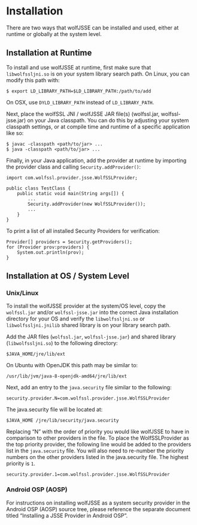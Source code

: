 #  Installation

There are two ways that wolfJSSE can be installed and used, either at runtime
or globally at the system level.

##  Installation at Runtime

To install and use wolfJSSE at runtime, first make sure that `libwolfssljni.so`
is on your system library search path. On Linux, you can modify this path with:

```
$ export LD_LIBRARY_PATH=$LD_LIBRARY_PATH:/path/to/add
```

On OSX, use `DYLD_LIBRARY_PATH` instead of `LD_LIBRARY_PATH`.

Next, place the wolfSSL JNI / wolfJSSE JAR file(s) (wolfssl.jar,
wolfssl-jsse.jar) on your Java classpath. You can do this by adjusting your
system classpath settings, or at compile time and runtime of a specific
application like so:

```
$ javac -classpath <path/to/jar> ...
$ java -classpath <path/to/jar> ...
```

Finally, in your Java application, add the provider at runtime by importing the
provider class and calling `Security.addProvider()`:

```
import com.wolfssl.provider.jsse.WolfSSLProvider;

public class TestClass {
    public static void main(String args[]) {
        ...
        Security.addProvider(new WolfSSLProvider());
        ...
    }
}
```

To print a list of all installed Security Providers for verification:

```
Provider[] providers = Security.getProviders();
for (Provider prov:providers) {
    System.out.println(prov);
}
```

##  Installation at OS / System Level

###  Unix/Linux

To install the wolfJSSE provider at the system/OS level, copy the `wolfssl.jar`
and/or `wolfssl-jsse.jar` into the correct Java installation directory for your
OS and verify the `libwolfssljni.so` or `libwolfssljni.jnilib` shared library
is on your library search path.

Add the JAR files (`wolfssl.jar`, `wolfssl-jsse.jar`) and shared library
(`libwolfssljni.so`) to the following directory:

```
$JAVA_HOME/jre/lib/ext
```

On Ubuntu with OpenJDK this path may be similar to:

```
/usr/lib/jvm/java-8-openjdk-amd64/jre/lib/ext
```

Next, add an entry to the `java.security` file similar to the following:

```
security.provider.N=com.wolfssl.provider.jsse.WolfSSLProvider
```

The java.security file will be located at:

```
$JAVA_HOME /jre/lib/security/java.security
```

Replacing “N” with the order of priority you would like wolfJSSE to have in
comparison to other providers in the file. To place the WolfSSLProvider as the
top priority provider, the following line would be added to the providers list
in the `java.security` file. You will also need to re-number the priority
numbers on the other providers listed in the java.security file. The highest
priority is `1`.

```
security.provider.1=com.wolfssl.provider.jsse.WolfSSLProvider
```

###  Android OSP (AOSP)

For instructions on installing wolfJSSE as a system security provider in the
Android OSP (AOSP) source tree, please reference the separate document titled
“Installing a JSSE Provider in Android OSP”.

